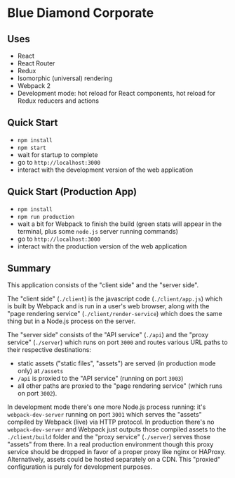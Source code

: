 # Blue Diamond Corporate

## Uses

* React
* React Router
* Redux
* Isomorphic (universal) rendering
* Webpack 2
* Development mode: hot reload for React components, hot reload for Redux reducers and actions


## Quick Start

* `npm install`
* `npm start`
* wait for startup to complete
* go to `http://localhost:3000`
* interact with the development version of the web application


## Quick Start (Production App)
* `npm install`
* `npm run production`
* wait a bit for Webpack to finish the build (green stats will appear in the terminal, plus some `node.js` server running commands)
* go to `http://localhost:3000`
* interact with the production version of the web application


## Summary

This application consists of the "client side" and the "server side".

The "client side" (`./client`) is the javascript code (`./client/app.js`) which is built by Webpack and is run in a user's web browser, along with the "page rendering service" (`./client/render-service`) which does the same thing but in a Node.js process on the server.

The "server side" consists of the "API service" (`./api`) and the "proxy service" (`./server`) which runs on port `3000` and routes various URL paths to their respective destinations:

* static assets ("static files", "assets") are served (in production mode only) at `/assets`
* `/api` is proxied to the "API service" (running on port `3003`)
* all other paths are proxied to the "page rendering service" (which runs on port `3002`).

In development mode there's one more Node.js process running: it's `webpack-dev-server` running on port `3001` which serves the "assets" compiled by Webpack (live) via HTTP protocol. In production there's no `webpack-dev-server` and Webpack just outputs those compiled assets to the `./client/build` folder and the "proxy service" (`./server`) serves those "assets" from there. In a real production environment though this proxy service should be dropped in favor of a proper proxy like nginx or HAProxy. Alternatively, assets could be hosted separately on a CDN. This "proxied" configuration is purely for development purposes.
